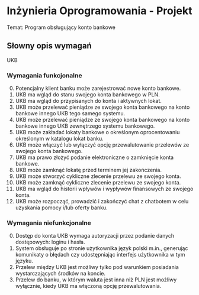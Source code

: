 # Inżynieria Oprogramowania - Projekt
Temat: Program obsługujący konto bankowe
## Słowny opis wymagań
UKB
### Wymagania funkcjonalne
0. Potencjalny klient banku może zarejestrować nowe konto bankowe.
0. UKB ma wgląd do stanu swojego konta bankowego w PLN.
0. UKB ma wgląd do przypisanych do konta i aktywnych lokat.
0. UKB może przelewać pieniądze ze swojego konta bankowego na konto bankowe innego UKB tego samego systemu.
0. UKB może przelewać pieniądze ze swojego konta bankowego na konto bankowe innego UKB zewnętrzego systemu bankowego.
0. UKB może zakładać lokaty bankowe o określonym oprocentowaniu określonym w katalogu lokat banku.
0. UKB może włączyć lub wyłączyć opcję przewalutowanie przelewów ze swojego konta bankowego.
0. UKB ma prawo złożyć podanie elektroniczne o zamknięcie konta bankowe.
0. UKB może zamknąć lokatę przed terminem jej zakończenia.
0. UKB może stworzyć cykliczne zlecenie przelewu ze swojego konta.
0. UKB może zamknąć cykliczne zlecenie przelewu ze swojego konta.
0. UKB ma wgląd do historii wpływów i wypływów finansowych ze swojego konta.
0. UKB może rozpocząć, prowadzić i zakończyć chat z chatbotem w celu uzyskania pomocy i/lub oferty banku.

### Wymagania niefunkcjonalne
0. Dostęp do konta UKB wymaga autoryzacji przez podanie danych dostępowych: loginu i hasła.
0. System obsługuje po stronie użytkownika język polski m.in., generując komunikaty o błędach czy udostępniając interfejs użytkownika w tym języku.
0. Przelew między UKB jest możliwy tylko pod warunkiem posiadania wystarczających środków na koncie.
0. Przelew do banku, w którym waluta jest inna niż PLN jest możliwy wyłącznie, kiedy UKB ma włączoną opcję przewalutowania.

